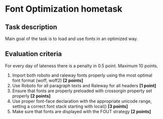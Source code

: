 # Font Optimization hometask

## Task description

Main goal of the task is to load and use fonts in an optimized way.

## Evaluation criteria

For every day of lateness there is a penalty in 0.5 point. Maximum 10 points.

1. Import both roboto and raleway fonts properly using the most optimal font format (woff, woff2) **[2 points]**
2. Use Roboto for all paragraph texts and Raleway for all headers **[1 point]**
3. Ensure that fonts are properly preloaded with crossorgin property set properly **[2 points]**
4. Use proper font-face declaration with the appropriate unicode range, setting a correct font stack starting with local() **[3 points]**
5. Make sure that fonts are displayed with the FOUT strategy **[2 points]**
